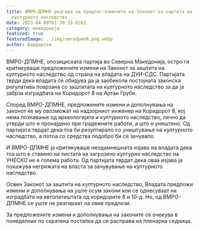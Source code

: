 ```yaml
---
title: ВМРО-ДПМНЕ реагира на предлог-измените на Законот за заштита на
  културното наследство
date: 2023-04-09T01:39:33.626Z
category: македонија
featured: true
featuredImage: ../img/vmrodpmn8.png.webp
author: Вардарски
---
```


ВМРО-ДПМНЕ, опозициската партија во Северна Македонија, остро ги критикуваше предложените измени на Законот за заштита на културното наследство од страна на владата на ДУИ-СДС. Партијата тврди дека владата се обидува да ја заобиколи постојната законска регулатива поврзана со заштитата на културното наследство за да ја забрза изградбата на Коридорот 8 на Артан Груби.

Според ВМРО-ДПМНЕ, предложените измени и дополнувања на законот ќе му овозможат на надзорниот инженер на Коридорот 8, кој нема познавање од археологијата и културното наследство, лично да утврди што е пронајдено при градежните работи, а што е уништено. Од партијата тврдат дека тоа би резултирало со уништување на културното наследство, а потоа со средства подобро би се зачувало.

И ВМРО-ДПМНЕ ја критикуваше неодамнешната изјава на владата дека тоа што е ставено на листата на загрозено културно наследство на УНЕСКО не е голема работа. Од партијата тврдат дека оваа изјава ја покажува негрижата на власта за зачувување на културното наследство.

Освен Законот за заштита на културното наследство, Владата предложи измени и дополнувања на уште осум закони кои се однесуваат на изградбата на автопатиштата од коридорите 8 и 10-д. Но, од ВМРО-ДПМНЕ се уште не реагираат на овие предлози.

За предложените измени и дополнувања на законите се очекува в понеделник по скратена постапка да се расправа на пленарна седница.
